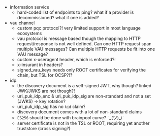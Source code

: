 - information service
    - hard-coded list of endpoints to ping? what if a provider is decommissioned? what if one is added?
- vau channel
    - custom pqc protocol?! very limited support in most language ecosystems
    - vau protocol is message based though the mapping to HTTP request/response is not well defined. Can one HTTP
      request span multiple VAU messages? Can multiple HTTP requests be fit into one VAU message?
    - custom x-useragent header, which is enforced?!
    - x-insurant in headers?
    - signed_vau_keys needs only ROOT certificates for verifying the chain, but TSL for OCSP?!?
- idp:
    - the discovery document is a self-signed JWT, why though? linked JWK/JWKS are not though?!
    - uri_puk_idp_enc & uri_puk_idp_sig are non-standard and not a set (JWKS) -> key rotation?
    - uri_puk_idp_sig has no `kid` claim?
    - discovery document comes with a lot of non-standard claims
    - `ES256` should be done with brainpool curve? ¯\_(ツ)_/¯
    - server certificate is not in the TSL or ROOT, requiring yet another truststore (cross signing?)
